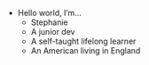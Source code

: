- Hello world, I’m…
  - Stephanie
  - A junior dev
  - A self-taught lifelong learner
  - An American living in England
